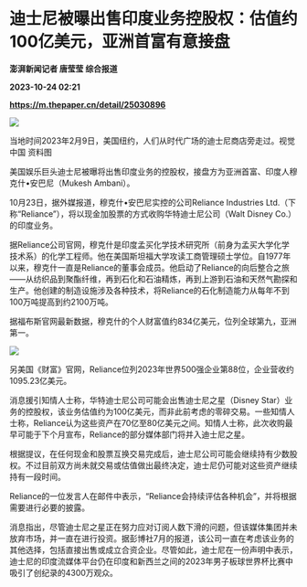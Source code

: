 # 迪士尼被曝出售印度业务控股权：估值约100亿美元，亚洲首富有意接盘
**澎湃新闻记者 唐莹莹 综合报道**

**2023-10-24 02:21**

**https://m.thepaper.cn/detail/25030896**

![](https://imagecloud.thepaper.cn/thepaper/image/275/379/591.png)

当地时间2023年2月9日，美国纽约，人们从时代广场的迪士尼商店旁走过。视觉中国 资料图

美国娱乐巨头迪士尼被曝将出售印度业务的控股权，接盘方为亚洲首富、印度人穆克什•安巴尼（Mukesh Ambani）。

10月23日，据外媒报道，穆克什•安巴尼实控的公司Reliance Industries Ltd.（下称“Reliance”），将以现金加股票的方式收购华特迪士尼公司（Walt Disney Co.）的印度业务。

据Reliance公司官网，穆克什是印度孟买化学技术研究所（前身为孟买大学化学技术系）的化学工程师。他在美国斯坦福大学攻读工商管理硕士学位。自1977年以来，穆克什一直是Reliance的董事会成员。他启动了Reliance的向后整合之旅——从纺织品到聚酯纤维，再到石化和石油精炼，再到上游到石油和天然气勘探和生产。他创建的制造设施涉及各种技术，将Reliance的石化制造能力从每年不到100万吨提高到约2100万吨。

据福布斯官网最新数据，穆克什的个人财富值约834亿美元，位列全球第九，亚洲第一。

![](https://imagecloud.thepaper.cn/thepaper/image/275/385/678.jpg)

另美国《财富》官网，Reliance位列2023年世界500强企业第88位，企业营收约1095.23亿美元。

消息援引知情人士称，华特迪士尼公司可能会出售迪士尼之星（Disney Star）业务的控股权，该业务估值约为100亿美元，而非此前考虑的零碎交易。一些知情人士称，Reliance认为这些资产在70亿至80亿美元之间。知情人士称，此次收购最早可能于下个月宣布，Reliance的部分媒体部门将并入迪士尼之星。

根据提议，在任何现金和股票互换交易完成后，迪士尼公司可能会继续持有少数股权。不过目前双方尚未就交易或估值做出最终决定，迪士尼仍可能对这些资产继续持有一段时间。

Reliance的一位发言人在邮件中表示，“Reliance会持续评估各种机会”，并将根据需要进行必要的披露。

消息指出，尽管迪士尼之星正在努力应对订阅人数下滑的问题，但该媒体集团并未放弃市场，并一直在进行投资。据彭博社7月的报道，该公司一直在考虑该业务的其他选择，包括直接出售或成立合资企业。尽管如此，迪士尼在一份声明中表示，迪士尼的印度流媒体平台仍在印度和新西兰之间的2023年男子板球世界杯比赛中吸引了创纪录的4300万观众。